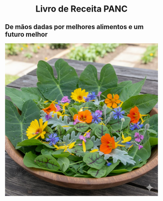 <center>

# Livro de Receita PANC

</center>

## De mãos dadas por melhores alimentos e um futuro melhor

![Capa](./assets/capa.jpeg)
